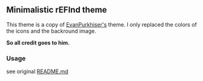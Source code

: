 ## Minimalistic rEFInd theme

This theme is a copy of [EvanPurkhiser's](https://github.com/EvanPurkhiser/rEFInd-minimal) theme. I only replaced the colors of the icons and the backround image.

**So all credit goes to him.**


### Usage
see original [README.md](https://github.com/EvanPurkhiser/rEFInd-minimal/blob/master/README.md#Usage)
